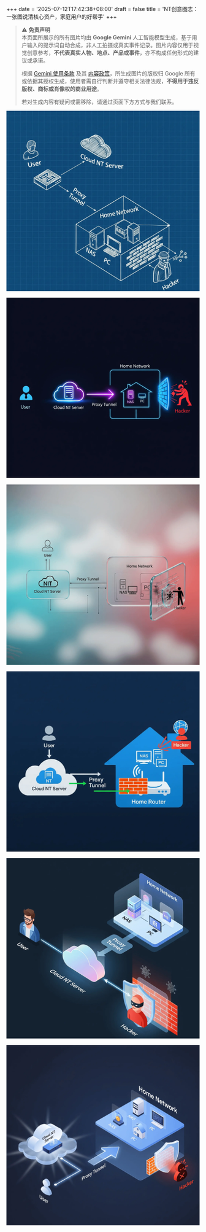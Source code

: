 +++
date = '2025-07-12T17:42:38+08:00'
draft = false
title = 'NT创意图志：一张图说清核心资产，家庭用户的好帮手'
+++

> ⚠️ **免责声明**  
> 本页面所展示的所有图片均由 **Google Gemini** 人工智能模型生成，基于用户输入的提示词自动合成，非人工拍摄或真实事件记录。图片内容仅用于视觉创意参考，**不代表真实人物、地点、产品或事件**，亦不构成任何形式的建议或承诺。  
>  
> 根据 [Gemini 使用条款](https://ai.google/disclaimers/gemini/) 及其 [内容政策](https://support.google.com/gemini/answer/13881882)，所生成图片的版权归 Google 所有或依据其授权生成，使用者需自行判断并遵守相关法律法规，**不得用于违反版权、商标或肖像权的商业用途**。  
>  
> 若对生成内容有疑问或需移除，请通过页面下方方式与我们联系。

![2e4f9b81-3cde-4082-a8aa-12f6a5b79277](2e4f9b81-3cde-4082-a8aa-12f6a5b79277.webp)

![6f3a9f0c-7b26-4c0f-a79b-2e9f8f5e6fd0](6f3a9f0c-7b26-4c0f-a79b-2e9f8f5e6fd0.webp)

![938db72a-2b1c-4a2f-9e5f-45d3e2f6c70f](938db72a-2b1c-4a2f-9e5f-45d3e2f6c70f.webp)

![b051a6ee-c3a0-44d8-bb38-52e7d9b08ed9](b051a6ee-c3a0-44d8-bb38-52e7d9b08ed9.webp)

![cba2794c-6e0e-4382-973d-75b2d2f2c72a](cba2794c-6e0e-4382-973d-75b2d2f2c72a.webp)

![f1707f1a-31a7-49f5-9582-621c024a2fbe](f1707f1a-31a7-49f5-9582-621c024a2fbe.webp)